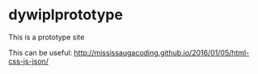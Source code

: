 # dywiplprototype
This is a prototype site

This can be useful: http://mississaugacoding.github.io/2016/01/05/html-css-js-json/
